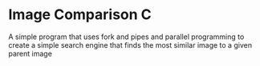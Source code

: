 # Image Comparison C
 A simple program that uses fork and pipes and parallel programming to create a simple search engine that finds the most similar image to a given parent image
